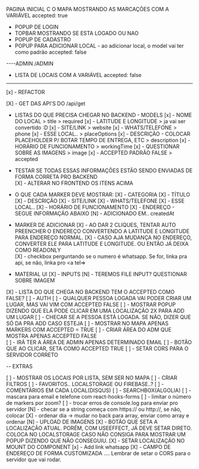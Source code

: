 PAGINA INICIAL C O MAPA MOSTRANDO AS MARCAÇÕES COM A VARIÁVEL accepted: true
- POPUP DE LOGIN
- TOPBAR MOSTRANDO SE ESTA LOGADO OU NAO
- POPUP DE CADASTRO
- POPUP PARA ADICIONAR LOCAL - ao adicionar local, o model vai ter como padrão accepted: false

----ADMIN
/ADMIN
- LISTA DE LOCAIS COM A VARIÁVEL accepted: false


---------------------------

[x] - REFACTOR

[X] - GET DAS API'S DO /api/get

- LISTAS DO QUE PRECISA CHEGAR NO BACKEND - MODELS
	[x] - NOME DO LOCAL > title > required
	[x] - LATITUDE E LONGITUDE > ja vai ser convertido :D
	[x] - SITE/LINK > website
	[x] - WHATS/TELEFONE > phone
	[x] - ESSE LOCAL.. > placeOptions
	[x] - DESCRIÇÃO - COLOCAR PLACEHOLDER P/ BOTAR TEMPO DE ENTREGA, ETC > description
	[x] - HORÁRIO DE FUNCIONAMENTO > workingTime
	[x] - QUESTIONAR SOBRE AS IMAGENS > image
	[x] - ACCEPTED PADRÃO FALSE > accepted
- TESTAR SE TODAS ESSAS INFORMAÇÕES ESTÃO SENDO ENVIADAS DE FORMA CORRETA PRO BACKEND	
[X] - ALTERAR NO FRONTEND OS ITENS ACIMA
	

- O QUE CADA MARKER DEVE MOSTRAR:
	[X] - CATEGORIA
	[X] - TÍTULO
	[X] - DESCRIÇÃO
	[X] - SITE/LINK
	[X] - WHATS/TELEFONE
	[X] - ESSE LOCAL..
	[X] - HORÁRIO DE FUNCIONAMENTO
	[X] - ENDEREÇO - SEGUE INFORMAÇÃO ABAIXO
	[N] - ADICIONADO EM.. createdAt
	

- MARKER DE ADICIONAR
	[X] - AO DAR 2 CLIQUES, TENTAR AUTO PREENCHER O ENDEREÇO CONVERTENDO A LATITUDE E LONGITUDE PARA ENDEREÇO NORMAL.
		[X] - CASO AJA MUDANÇA NO ENDEREÇO, CONVERTER ELE PARA LATITUDE E LONGITUDE. OU ENTÃO JÁ DEIXA COMO READONLY	
	[X] - checkbox perguntando se o numero é whatsapp. Se for, linka pra api, se não, linka pro <a tel=>	

- MATERIAL UI
	[X] - INPUTS
	[N] - TEREMOS FILE INPUT? QUESTIONAR SOBRE IMAGEM
	
[X] - LISTA DO QUE CHEGA NO BACKEND TEM O ACCEPTED COMO FALSE?
[ ] - AUTH
[ ] - QUALQUER PESSOA LOGADA VAI PODER CRIAR UM LUGAR, MAS VAI VIM COM ACCEPTED FALSE
[ ] - MOSTRAR POPUP DIZENDO QUE ELA PODE CLICAR EM UMA LOCALIZAÇÃO 2X PARA ADD UM LUGAR
[ ] - CHECAR SE A PESSOA ESTÁ LOGADA. SE NÃO, DIZER QUE SÓ DA PRA ADD CASO ESTEJA
[ ] - MOSTRAR NO MAPA APENAS MARKERS COM ACCEPTED = TRUE
[ ] - CRIAR ÁREA DO ADM QUE MOSTRA APENAS ACCEPTED FALSE	
[ ] - IRÁ TER A ÁREA DE ADMIN APENAS DETERMINADO EMAIL
[ ] - BOTÃO QUE AO CLICAR, SETA COMO ACCEPTED TRUE
[ ] - SETAR CORS PARA O SERVIDOR CORRETO

-- EXTRAS

[ ] - MOSTRAR OS LOCAIS POR LISTA, SEM SER NO MAPA
[ ] - CRIAR FILTROS
[ ] - FAVORITOS.. LOCALSTORAGE OU FIREBASE..?
[ ] - COMENTÁRIOS EM CADA LOCAL(DISQUS)
[ ] - SEARCHBOX(ALGOLIA)
[ ] - mascara para email e telefone com react-hooks-forms
[ ] - limitar o número de markers por zoom?
[ ] - trocar erros de console.log para enviar pro servidor
[N] - checar se a string começa com https:// ou http://, se não, colocar
[X] - ordenar dia -> mudar no back para array, enviar como array e ordenar
[N] - UPLOAD DE IMAGENS
[X] - BOTÃO QUE SETA A LOCALIZAÇÃO ATUAL. PORÉM, COM USEEFFECT, JÁ DEVE SETAR DIRETO. COLOCA NO LOCALSTORAGE CASO NÃO CONSIGA PARA MOSTRAR UM POPUP DIZENDO QUE NÃO CONSEGUIU.
[X] - SETAR LOCALIZAÇÃO NO MOUNT DO COMPONENT
[x] - Add link whatsapp
[X] - CAMPO DE ENDEREÇO DE FORMA CUSTOMIZADA
.... Lembrar de setar o CORS para o servidor que vai rodar.

